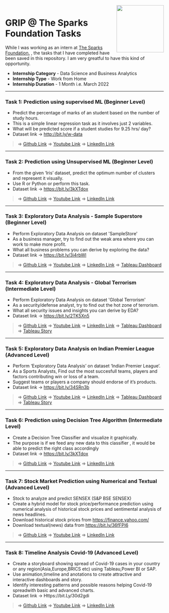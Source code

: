 <img align = right height = 150 width = 150 src = https://www.thesparksfoundationsingapore.org/images/logo_small.png>

#  GRIP @ The Sparks Foundation Tasks
While I was working as an intern at [The Sparks Foundation.](https://www.thesparksfoundationsingapore.org/) , the tasks that I have completed have been saved in this repository. I am very greatful to have this kind of opportunity.

- **Internship Category** - Data Science and Business Analytics
- **Internship Type** - Work from Home
- **Internship Duration** - 1 Month i.e. March 2022
<hr>

### Task 1: Prediction using supervised ML (Beginner Level)
- Predict the percentage of marks of an student based on the number of study hours.
- This is a simple linear regression task as it involves just 2 variables.
- What will be predicted score if a student studies for 9.25 hrs/ day?
- Dataset link -> http://bit.ly/w-data

> => [Github Link](https://github.com/karandoke44/The-Spark-Foundation-Internship-Tasks/blob/main/Task-1%20Prediction%20Using%20Supervised%20ML.ipynb)
> => [Youtube Link](https://youtu.be/WUtbz-JpOto) 
> => [LinkedIn Link](https://www.linkedin.com/posts/karan-doke-0154771aa_task1-internship2022-connections-activity-6910970297303097344-hGAz?utm_source=linkedin_share&utm_medium=member_desktop_web) <br>

<hr>

### Task 2: Prediction using Unsupervised ML (Beginner Level)
- From the given ‘Iris’ dataset, predict the optimum number of clusters and represent it visually.
- Use R or Python or perform this task.
- Dataset link -> https://bit.ly/3kXTdox

> => [Github Link](https://github.com/karandoke44/The-Spark-Foundation-Internship-Tasks/blob/main/Task-2%20Prediction%20using%20Unsupervised%20ML.ipynb)
> => [Youtube Link](https://youtu.be/VBvACKHc0oI) 
> => [LinkedIn Link](https://www.linkedin.com/posts/karan-doke-0154771aa_task2-internship2022-connections-activity-6910977566665261056-RRwv?utm_source=linkedin_share&utm_medium=member_desktop_web) <br>

<hr>

### Task 3: Exploratory Data Analysis - Sample Superstore (Beginner Level)
- Perform Exploratory Data Analysis on dataset 'SampleStore'
- As a business manager, try to find out the weak area where you can work to make more profit.
- What all business problems you can derive by exploring the data?
- Dataset link -> https://bit.ly/3i4rbWl

> => [Github Link](https://github.com/karandoke44/The-Spark-Foundation-Internship-Tasks/tree/main/Task-3%20EDA%20on%20Sample%20Superstore)
> => [Youtube Link](https://youtu.be/yi6JmX6jF1M) 
> => [LinkedIn Link](https://www.linkedin.com/posts/karan-doke-0154771aa_task3-internship2022-connections-activity-6907542489113219072-seNd?utm_source=linkedin_share&utm_medium=member_desktop_web)
> => [Tableau Dashboard](https://lnkd.in/eVNBdsyW) <br>

<hr>

### Task 4: Exploratory Data Analysis - Global Terrorism (Intermediate Level)
- Perform Exploratory Data Analysis on dataset 'Global Terrorism'
- As a security/defense analyst, try to find out the hot zone of terrorism.
- What all security issues and insights you can derive by EDA?
- Dataset link -> https://bit.ly/2TK5Xn5

> => [Github Link](https://github.com/karandoke44/The-Spark-Foundation-Internship-Tasks/tree/main/Task-4%20EDA%20on%20Global%20Terrorism)
> => [Youtube Link](https://youtu.be/uGHZw0S6uPA) 
> => [LinkedIn Link](https://www.linkedin.com/posts/karan-doke-0154771aa_global-terrorism-eda-tableau-dashboard-activity-6907181099852681216-0Q7P?utm_source=linkedin_share&utm_medium=member_desktop_web) 
> => [Tableau Dashboard](https://lnkd.in/gg9Rf-33)
> => [Tableau Story](https://lnkd.in/gCvRH65e)<br>

<hr>

### Task 5: Exploratory Data Analysis on Indian Premier League (Advanced Level)
- Perform ‘Exploratory Data Analysis’ on dataset ‘Indian Premier League’.
- As a Sports Analysts, Find out the most succesfull teams, players and factors contributing win or loss of a team.
- Suggest teams or players a company should endorse of it’s products.
- Dataset link -> https://bit.ly/34SRn3b
> => [Github Link](https://github.com/karandoke44/The-Spark-Foundation-Internship-Tasks/tree/main/Task-5%20EDA%20on%20Indian%20Premier%20League)
> => [Youtube Link](https://youtu.be/q-8Yn8vHV1E) 
> => [LinkedIn Link](https://www.linkedin.com/posts/karan-doke-0154771aa_task5-internship2022-connections-activity-6911206821550542848-WYTT?utm_source=linkedin_share&utm_medium=member_desktop_web) 
> => [Tableau Dashboard](https://public.tableau.com/app/profile/karan.doke/viz/IndianPremierLeagueDashboard/IndianPremierLeagueAnalysisforSeason01-12)
> => [Tableau Story](https://public.tableau.com/app/profile/karan.doke/viz/IndianPremierLeagueAnalysisStory/IndianPremierLeagueAnalysisStory)<br>

<hr>

### Task 6: Prediction using Decision Tree Algorithm (Intermediate Level)
- Create a Decision Tree Classifier and visualize it graphically.
- The purpose is if we feed any new data to this classifier , it would be able to predict the right class accordingly
- Dataset link -> https://bit.ly/3kXTdox
> => [Github Link](https://github.com/karandoke44/The-Spark-Foundation-Internship-Tasks/blob/main/Task-6%20Prediction%20using%20%20Decision%20Tree%20Algorithm.ipynb)
> => [Youtube Link](https://youtu.be/r9d5PFGlASM) 
> => [LinkedIn Link](https://www.linkedin.com/posts/karan-doke-0154771aa_task6-internship2022-connections-activity-6910979172840435712-n2cz?utm_source=linkedin_share&utm_medium=member_desktop_web)<br>

<hr>

### Task 7: Stock Market Prediction using Numerical and Textual (Advanced Level)
- Stock to analyze and predict SENSEX (S&P BSE SENSEX)
- Create a hybrid model for stock price/performance prediction using numerical analysis of historical stock prices and sentimental analysis of news headlines.
- Download historical stock prices from https://finance.yahoo.com/
- Download textual(news) data from https://bit.ly/36fFPI6
> => [Github Link](https://github.com/karandoke44/The-Spark-Foundation-Internship-Tasks/blob/main/Task-7%20Stock%20Market%20Prediction%20using%20Numerical%20and%20Textual%20Analysis.ipynb)
> => [Youtube Link](https://youtu.be/u9TweK0YBuE) 
> => [LinkedIn Link](https://www.linkedin.com/posts/karan-doke-0154771aa_task7-internship2022-connections-activity-6910981018715881472-Uutj?utm_source=linkedin_share&utm_medium=member_desktop_web)<br>

<hr>

### Task 8: Timeline Analysis Covid-19 (Advanced Level)
- Create a storyboard showing spread of Covid-19 cases in your country or any region(Asia,Europe,BRICS etc) using Tableau,Power BI or SAP.
- Use animation,timeline and anotations to create attractive and interactive dashboards and story.
- Identify interesting patterns and possible reasons helping Covid-19 spreadwith basic and advanced charts.
- Dataset link -> Https://bit.Ly/30d2gdi
> => [Github Link](https://github.com/karandoke44/The-Spark-Foundation-Internship-Tasks/tree/main/Task-8%20Covid-19%20Analysis%20Story)
> => [Youtube Link](https://youtu.be/mOudZjdX_S8) 
> => [LinkedIn Link](https://www.linkedin.com/posts/karan-doke-0154771aa_task8-internship2022-connections-activity-6911204369489137664-80Lx?utm_source=linkedin_share&utm_medium=member_desktop_web)<br>

